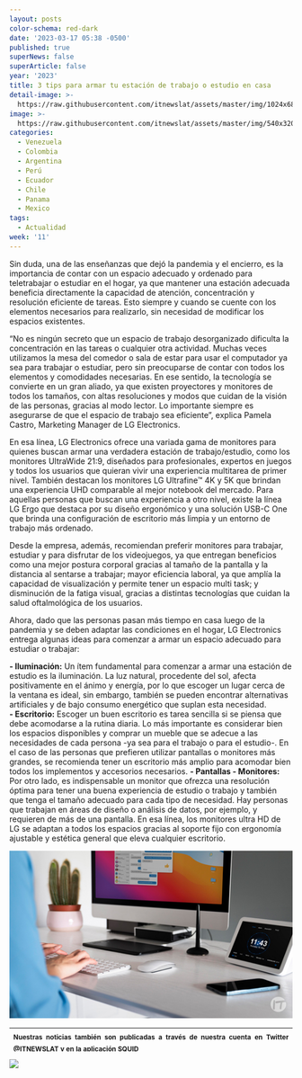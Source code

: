 ```yaml
---
layout: posts
color-schema: red-dark
date: '2023-03-17 05:38 -0500'
published: true
superNews: false
superArticle: false
year: '2023'
title: 3 tips para armar tu estación de trabajo o estudio en casa
detail-image: >-
  https://raw.githubusercontent.com/itnewslat/assets/master/img/1024x680/pc-con-alexa-g.jpg
image: >-
  https://raw.githubusercontent.com/itnewslat/assets/master/img/540x320/pc-con-alexa-p.jpg
categories:
  - Venezuela
  - Colombia
  - Argentina
  - Perú
  - Ecuador
  - Chile
  - Panama
  - Mexico
tags:
  - Actualidad
week: '11'
---
```

Sin duda, una de las enseñanzas que dejó la pandemia y el encierro, es la importancia de contar con un espacio adecuado y ordenado para teletrabajar o estudiar en el hogar, ya que mantener una estación adecuada beneficia directamente la capacidad de atención, concentración y resolución eficiente de tareas. Esto siempre y cuando se cuente con los elementos necesarios para realizarlo, sin necesidad de modificar los espacios existentes. 
 
“No es ningún secreto que un espacio de trabajo desorganizado dificulta la concentración en las tareas o cualquier otra actividad. Muchas veces utilizamos la mesa del comedor o sala de estar para usar el computador ya sea para trabajar o estudiar, pero sin preocuparse de contar con todos los elementos y comodidades necesarias. En ese sentido, la tecnología se convierte en un gran aliado, ya que existen proyectores y monitores de todos los tamaños, con altas resoluciones y modos que cuidan de la visión de las personas, gracias al modo lector. Lo importante siempre es asegurarse de que el espacio de trabajo sea eficiente”, explica Pamela Castro, Marketing Manager de LG Electronics. 

En esa línea, LG Electronics ofrece una variada gama de monitores para quienes buscan armar una verdadera estación de trabajo/estudio, como los monitores UltraWide 21:9, diseñados para profesionales, expertos en juegos y todos los usuarios que quieran vivir una experiencia multitarea de primer nivel. También destacan los monitores LG Ultrafine™ 4K y 5K que brindan una experiencia UHD comparable al mejor notebook del mercado. Para aquellas personas que buscan una experiencia a otro nivel, existe la línea LG Ergo que destaca por su diseño ergonómico y una solución USB-C One que brinda una configuración de escritorio más limpia y un entorno de trabajo más ordenado. 

Desde la empresa, además,  recomiendan preferir monitores para trabajar, estudiar y para disfrutar de los videojuegos, ya que entregan beneficios como una mejor postura corporal gracias al tamaño de la pantalla y la distancia al sentarse a trabajar; mayor eficiencia laboral, ya que amplía la capacidad de visualización y permite tener un espacio multi task; y disminución de la fatiga visual, gracias a distintas tecnologías que cuidan la salud oftalmológica de los usuarios. 

Ahora, dado que las personas pasan más tiempo en casa luego de la pandemia y se deben adaptar las condiciones en el hogar, LG Electronics entrega algunas ideas para comenzar a armar un espacio adecuado para estudiar o trabajar: 
 
**- Iluminación:** Un ítem fundamental para comenzar a armar una estación de estudio es la iluminación. La luz natural, procedente del sol, afecta positivamente en el ánimo y energía, por lo que escoger un lugar cerca de la ventana es ideal, sin embargo, también se pueden encontrar alternativas artificiales y de bajo consumo energético que suplan esta necesidad.   
**- Escritorio:** Escoger un buen escritorio es tarea sencilla si se piensa que debe acomodarse a la rutina diaria. Lo más importante es considerar bien los espacios disponibles y comprar un mueble que se adecue a las necesidades de cada persona -ya sea para el trabajo o para el estudio-. En el caso de las personas que prefieren utilizar pantallas o monitores más grandes, se recomienda tener un escritorio más amplio para acomodar bien todos los implementos y accesorios necesarios.
**- Pantallas - Monitores:** Por otro lado, es indispensable un monitor que ofrezca una resolución óptima para tener una buena experiencia de estudio o trabajo y también que tenga el tamaño adecuado para cada tipo de necesidad. Hay personas que trabajan en áreas de diseño o análisis de datos, por ejemplo, y requieren de más de una pantalla. En esa línea, los monitores ultra HD de LG se adaptan a todos los espacios gracias al soporte fijo con ergonomía ajustable y estética general que eleva cualquier escritorio.

![](https://raw.githubusercontent.com/itnewslat/assets/master/img/540x320/pc-con-alexa-p.jpg)

<table style="height: 42px;" width="569">
<tbody>
<tr>
<td style="text-align: justify;"><sub><strong>Nuestras noticias también son publicadas a través de nuestra cuenta en Twitter <a href="https://twitter.com/itnewslat?lang=es">@ITNEWSLAT</a> y en la aplicación <a href="https://squidapp.co/en/">SQUID</a></strong></sub></td>
</tr>
</tbody>
</table>
<img src="https://tracker.metricool.com/c3po.jpg?hash=56f88a41e39ab42c063cc51676587a04"/>